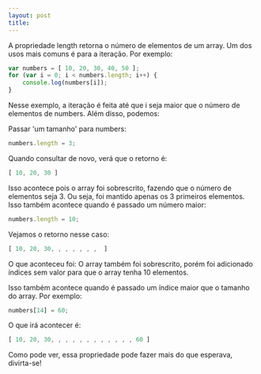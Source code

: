 ```yaml
---
layout: post
title: 
---
```


A propriedade length retorna o número de elementos de um array.
Um dos usos mais comuns é para a iteração. Por exemplo:

```js
var numbers = [ 10, 20, 30, 40, 50 ];
for (var i = 0; i < numbers.length; i++) {
	console.log(numbers[i]);
}
```

Nesse exemplo, a iteração é feita até que i seja maior que o número de elementos de numbers. Além disso, podemos:

Passar 'um tamanho' para numbers:

```js
numbers.length = 3;
```

Quando consultar de novo, verá que o retorno é:

```js
[ 10, 20, 30 ]
```

Isso acontece pois o array foi sobrescrito, fazendo que o número de elementos seja 3. Ou seja, foi mantido apenas os 3 primeiros elementos. Isso também acontece quando é passado um número maior:

```js
numbers.length = 10;
```

Vejamos o retorno nesse caso:

```js
[ 10, 20, 30, , , , , , ,  ]
```

O que aconteceu foi: O array também foi sobrescrito, porém foi adicionado índices sem valor para que o array tenha 10 elementos.

Isso também acontece quando é passado um índice maior que o tamanho do array. Por exemplo:

```js
numbers[14] = 60;
```

O que irá acontecer é:

```js
[ 10, 20, 30, , , , , , , , , , , , 60 ]
```

Como pode ver, essa propriedade pode fazer mais do que esperava, divirta-se!
